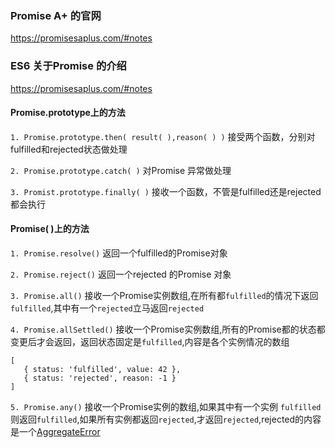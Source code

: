 ### Promise A+ 的官网
https://promisesaplus.com/#notes


### ES6 关于Promise 的介绍
https://promisesaplus.com/#notes

#### Promise.prototype上的方法
`1. Promise.prototype.then( result( ),reason( ) )`
接受两个函数，分别对fulfilled和rejected状态做处理

`2. Promise.prototype.catch( )`
对Promise 异常做处理

`3. Promist.prototype.finally( )`
接收一个函数，不管是fulfilled还是rejected 都会执行


#### Promise( )上的方法
`1. Promise.resolve()`
返回一个fulfilled的Promise对象

`2. Promise.reject()`
返回一个rejected 的Promise 对象

`3. Promise.all()`
接收一个Promise实例数组,在所有都`fulfilled`的情况下返回`fulfilled`,其中有一个`rejected`立马返回`rejected`

`4. Promise.allSettled()`
接收一个Promise实例数组,所有的Promise都的状态都变更后才会返回，返回状态固定是`fulfilled`,内容是各个实例情况的数组
```
[
   { status: 'fulfilled', value: 42 },
   { status: 'rejected', reason: -1 }
]
```


`5. Promise.any()`
接收一个Promise实例的数组,如果其中有一个实例 `fulfilled`则返回`fulfilled`,如果所有实例都返回`rejected`,才返回`rejected`,rejected的内容是一个[AggregateError](https://es6.ruanyifeng.com/#docs/object#AggregateError-%E9%94%99%E8%AF%AF%E5%AF%B9%E8%B1%A1)
